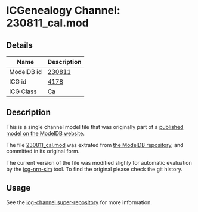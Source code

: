 # ICGenealogy Channel: 230811\_cal.mod

## Details

Name | Description
---- | -----------
ModelDB id | [230811](http://senselab.med.yale.edu/ModelDB/ShowModel.cshtml?model=230811)
ICG id | [4178](http://icg.neurotheory.ox.ac.uk/channels/3/4178)
ICG Class | [Ca](http://icg.neurotheory.ox.ac.uk/channels/3)

## Description

This is a single channel model file that was originally part of a [published model on the ModelDB website](http://senselab.med.yale.edu/mModelDB/ShowModel.cshtml?model=230811).


The file [230811\_cal.mod](230811_cal.mod) was extrated from [the ModelDB repository](http://senselab.med.yale.edu/ModelDB/ShowModel.cshtml?model=230811), and committed in its original form.

The current version of the file was modified slighly for automatic evaluation by the [icg-nrn-sim](https://github.com/icgenealogy/icg-nrn-sim) tool. To find the original please check the git history.


## Usage

See the [icg-channel super-repository](https://github.com/icgenealogy/icg-channels) for more information.